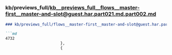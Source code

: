 ### kb/previews_full/kb__previews_full__flows__master-first__master-and-slot@guest.har.part021.md.part002.md

```md
### kb/previews_full/flows__master-first__master-and-slot@guest.har.part021.md (part 002)

```md
4732
                        },
                        {
           
```

```

```
